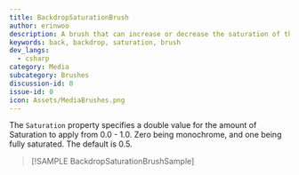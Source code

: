 ```yaml
---
title: BackdropSaturationBrush
author: erinwoo  
description: A brush that can increase or decrease the saturation of the brush's background in the application.
keywords: back, backdrop, saturation, brush
dev_langs:
  - csharp
category: Media
subcategory: Brushes
discussion-id: 0
issue-id: 0
icon: Assets/MediaBrushes.png
---
```

The `Saturation` property specifies a double value for the amount of Saturation to apply from 0.0 - 1.0. Zero being monochrome, and one being fully saturated. The default is 0.5.

> [!SAMPLE BackdropSaturationBrushSample]
